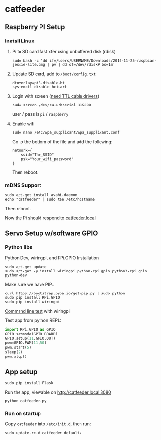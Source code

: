 # catfeeder

## Raspberry PI Setup

### Install Linux

1. Pi to SD card fast xfer using unbuffered disk (rdisk)
    ```
    sudo bash -c 'dd if=/Users/USERNAME/Downloads/2016-11-25-raspbian-jessie-lite.img | pv | dd of=/dev/rdisk# bs=1m'
    ```

2. Update SD card, add to `/boot/config.txt`
    ```
    dtoverlay=pi3-disable-bt
    systemctl disable hciuart
    ```

3. Login with screen ([need TTL cable drivers](https://learn.adafruit.com/adafruits-raspberry-pi-lesson-5-using-a-console-cable/software-installation-mac))
    ```
    sudo screen /dev/cu.usbserial 115200
    ```

    user / pass is `pi` / `raspberry`

4. Enable wifi
    ```
    sudo nano /etc/wpa_supplicant/wpa_supplicant.conf
    ```
    Go to the bottom of the file and add the following:

    ```
    network={
        ssid="The_SSID"
        psk="Your_wifi_password"
    }
    ```

    Then reboot.

### mDNS Support

```
sudo apt-get install avahi-daemon
echo "catfeeder" | sudo tee /etc/hostname
```

Then reboot.

Now the Pi should respond to [catfeeder.local](http://catfeeder.local)

## Servo Setup w/software GPIO

### Python libs

Python Dev, wiringpi, and RPi.GPIO Installation

```
sudo apt-get update
sudo apt-get -y install wiringpi python-rpi.gpio python3-rpi.gpio python-dev
```

Make sure we have PIP..

```
curl https://bootstrap.pypa.io/get-pip.py | sudo python
sudo pip install RPi.GPIO
sudo pip install wiringpi
```

[Command line test](https://learn.adafruit.com/adafruits-raspberry-pi-lesson-8-using-a-servo-motor?view=all#software) with wiringpi

Test app from python REPL:

```python
import RPi.GPIO as GPIO
GPIO.setmode(GPIO.BOARD)
GPIO.setup(11,GPIO.OUT)
pwm=GPIO.PWM(11,50)
pwm.start(5)
sleep(2)
pwm.stop()
```

## App setup

```
sudo pip install Flask
```

Run the app, viewable on http://catfeeder.local:8080

```
python catfeeder.py
```

### Run on startup

Copy `catfeeder` into `/etc/init.d`, then run:

```
sudo update-rc.d catfeeder defaults
```
